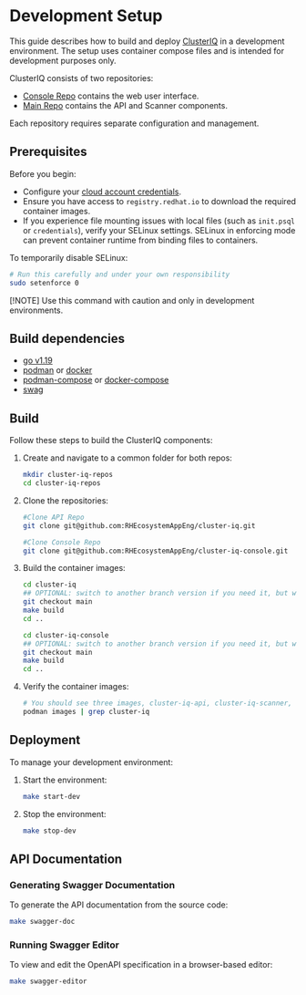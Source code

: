 # Development Setup

This guide describes how to build and deploy [ClusterIQ](https://github.com/RHEcosystemAppEng/cluster-iq) in a development environment. The setup uses container compose files and is intended for development purposes only.

ClusterIQ consists of two repositories:

* [Console Repo](https://github.com/RHEcosystemAppEng/cluster-iq-console) contains the web user interface.
* [Main Repo](https://github.com/RHEcosystemAppEng/cluster-iq-console) contains the API and Scanner components.

Each repository requires separate configuration and management.

## Prerequisites

Before you begin:

* Configure your [cloud account credentials](../README.md#accounts-configuration).
* Ensure you have access to `registry.redhat.io` to download the required container images.
* If you experience file mounting issues with local files (such as `init.psql` or `credentials`), verify your SELinux settings. SELinux in enforcing mode can prevent container runtime from binding files to containers.

To temporarily disable SELinux:

```sh
# Run this carefully and under your own responsibility
sudo setenforce 0
```

[!NOTE] Use this command with caution and only in development environments.

## Build dependencies

* [go v1.19](https://go.dev/dl/)
* [podman](https://podman.io/docs/installation) or [docker](https://docs.docker.com/engine/install)
* [podman-compose](https://github.com/containers/podman-compose?tab=readme-ov-file#installation) or [docker-compose](https://docs.docker.com/compose/install/)
* [swag](https://github.com/swaggo/swag?tab=readme-ov-file#getting-started)

## Build

Follow these steps to build the ClusterIQ components:

1. Create and navigate to a common folder for both repos:

    ```sh
    mkdir cluster-iq-repos
    cd cluster-iq-repos
    ```

2. Clone the repositories:

    ```sh
    #Clone API Repo
    git clone git@github.com:RHEcosystemAppEng/cluster-iq.git
    ```

    ```sh
    #Clone Console Repo
    git clone git@github.com:RHEcosystemAppEng/cluster-iq-console.git
    ```

3. Build the container images:

    ```sh
    cd cluster-iq
    ## OPTIONAL: switch to another branch version if you need it, but we recommend to use `main`.
    git checkout main
    make build
    cd ..
    ```

    ```sh
    cd cluster-iq-console
    ## OPTIONAL: switch to another branch version if you need it, but we recommend to use `main`.
    git checkout main
    make build
    cd ..
    ```

4. Verify the container images:

    ```sh
    # You should see three images, cluster-iq-api, cluster-iq-scanner, cluster-iq-console
    podman images | grep cluster-iq
    ```

## Deployment

To manage your development environment:

1. Start the environment:

    ```sh
    make start-dev
    ```

2. Stop the environment:

    ```sh
    make stop-dev
    ```

## API Documentation

### Generating Swagger Documentation

To generate the API documentation from the source code:

```sh
make swagger-doc
```

### Running Swagger Editor

To view and edit the OpenAPI specification in a browser-based editor:

```sh
make swagger-editor
```
